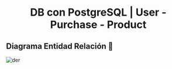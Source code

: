 <h1 align="center">DB con PostgreSQL | User - Purchase - Product</h1>

## Diagrama Entidad Relación 📝

![der](https://raw.github.com/davidorellana98/db-postgresql-jpa-springboot/main/src/main/resources/images/der.png "der")
